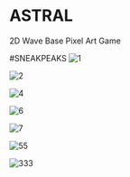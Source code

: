 # ASTRAL
2D Wave Base Pixel Art Game

#SNEAKPEAKS
![1](https://github.com/user-attachments/assets/48fdd595-af6a-43bb-8810-cae193a0645d)

![2](https://github.com/user-attachments/assets/b11a7079-ebf6-4179-bb51-5e4af8d3eeb9)

![4](https://github.com/user-attachments/assets/431487f2-b7a0-4970-9965-92b8b26a1bb1)

![6](https://github.com/user-attachments/assets/43e8ff78-7640-4253-8d03-3b4fafd7ff23)

![7](https://github.com/user-attachments/assets/a41dfa1b-79e1-4bc0-8236-e0d6796a0cb7)

![55](https://github.com/user-attachments/assets/e6c20f55-1cf3-4d8e-aa41-85b965b8241c)

![333](https://github.com/user-attachments/assets/20f05d3f-b82c-4384-bdb5-11235571f429)




